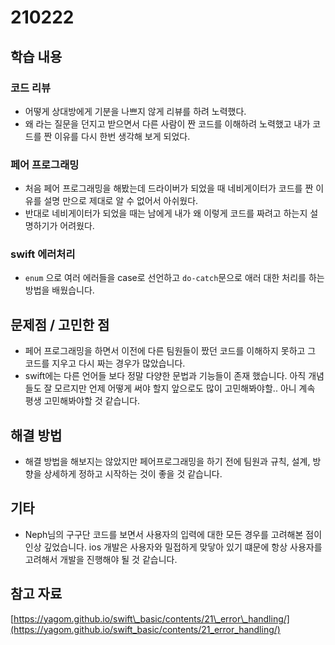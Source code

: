 # 210222

## 학습 내용

### 코드 리뷰

* 어떻게 상대방에게 기분을 나쁘지 않게 리뷰를 하려 노력했다.
* 왜 라는 질문을 던지고 받으면서 다른 사람이 짠 코드를 이해하려 노력했고 내가 코드를 짠 이유를 다시 한번 생각해 보게 되었다.

### 페어 프로그래밍

* 처음 페어 프로그래밍을 해봤는데 드라이버가 되었을 때 네비게이터가 코드를 짠 이유를 설명 만으로 제대로 알 수 없어서 아쉬웠다.
* 반대로 네비게이터가 되었을 때는 남에게 내가 왜 이렇게 코드를 짜려고 하는지 설명하기가 어려웠다.

### swift 에러처리

* `enum` 으로 여러 에러들을 case로 선언하고 `do-catch`문으로 애러 대한 처리를 하는 방법을 배웠습니다.

## 문제점 / 고민한 점

* 페어 프로그래밍을 하면서 이전에 다른 팀원들이 짰던 코드를 이해하지 못하고 그 코드를 지우고 다시 짜는 경우가 많았습니다.
* swift에는 다른 언어들 보다 정말 다양한 문법과 기능들이 존재 했습니다. 아직 개념들도 잘 모르지만 언제 어떻게 써야 할지 앞으로도 많이 고민해봐야할.. 아니 계속 평생 고민해봐야할 것 같습니다.

## 해결 방법

* 해결 방법을 해보지는 않았지만 페어프로그래밍을 하기 전에 팀원과 규칙, 설계, 방향을 상세하게 정하고 시작하는 것이 좋을 것 같습니다.

## 기타

* Neph님의 구구단 코드를 보면서 사용자의 입력에 대한 모든 경우를 고려해본 점이 인상 깊었습니다. ios 개발은 사용자와 밀접하게 맞닿아 있기 떄문에 항상 사용자를 고려해서 개발을 진행해야 될 것 같습니다. 

## 참고 자료

[https://yagom.github.io/swift\_basic/contents/21\_error\_handling/](https://yagom.github.io/swift_basic/contents/21_error_handling/)

